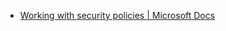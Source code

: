 - [Working with security policies | Microsoft Docs](https://docs.microsoft.com/en-us/azure/security-center/tutorial-security-policy)
